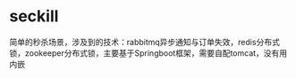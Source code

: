 # seckill
简单的秒杀场景，涉及到的技术：rabbitmq异步通知与订单失效，redis分布式锁，zookeeper分布式锁，主要基于Springboot框架，需要自配tomcat，没有用内嵌
